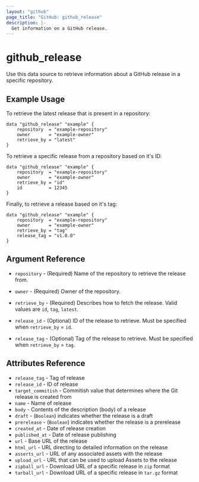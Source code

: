 ```yaml
---
layout: "github"
page_title: "GitHub: github_release"
description: |-
  Get information on a GitHub release.
---
```


# github\_release

Use this data source to retrieve information about a GitHub release in a specific repository.

## Example Usage
To retrieve the latest release that is present in a repository:

```hcl
data "github_release" "example" {
    repository  = "example-repository"
    owner       = "example-owner"
    retrieve_by = "latest"
}
```

To retrieve a specific release from a repository based on it's ID:

```hcl
data "github_release" "example" {
    repository  = "example-repository"
    owner       = "example-owner"
    retrieve_by = "id"
    id          = 12345
}
```

Finally, to retrieve a release based on it's tag:

```hcl
data "github_release" "example" {
    repository  = "example-repository"
    owner       = "example-owner"
    retrieve_by = "tag"
    release_tag = "v1.0.0"
}
```

## Argument Reference

 *  `repository`  -  (Required) Name of the repository to retrieve the release from.
 
 *  `owner`  -  (Required) Owner of the repository.
 
 *  `retrieve_by`  -  (Required) Describes how to fetch the release. Valid values are `id`, `tag`, `latest`.
 
 *  `release_id`  -  (Optional) ID of the release to retrieve. Must be specified when `retrieve_by` = `id`.
 
 *  `release_tag`  -  (Optional) Tag of the release to retrieve. Must be specified when `retrieve_by` = `tag`.
 

## Attributes Reference

 * `release_tag` - Tag of release
 * `release_id` - ID of release
 * `target_commitish` - Commitish value that determines where the Git release is created from
 * `name` - Name of release
 * `body` - Contents of the description (body) of a release
 * `draft` - (`Boolean`) indicates whether the release is a draft
 * `prerelease` - (`Boolean`) indicates whether the release is a prerelease
 * `created_at` - Date of release creation
 * `published_at` - Date of release publishing
 * `url` - Base URL of the release
 * `html_url` - URL directing to detailed information on the release
 * `asserts_url` - URL of any associated assets with the release
 * `upload_url` - URL that can be used to upload Assets to the release
 * `zipball_url` - Download URL of a specific release in `zip` format
 * `tarball_url` - Download URL of a specific release in `tar.gz` format
